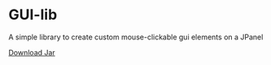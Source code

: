 # GUI-lib
A simple library to create custom mouse-clickable gui elements on a JPanel

[Download Jar](https://www.hackerlife.tech/projects/gui.jar)
